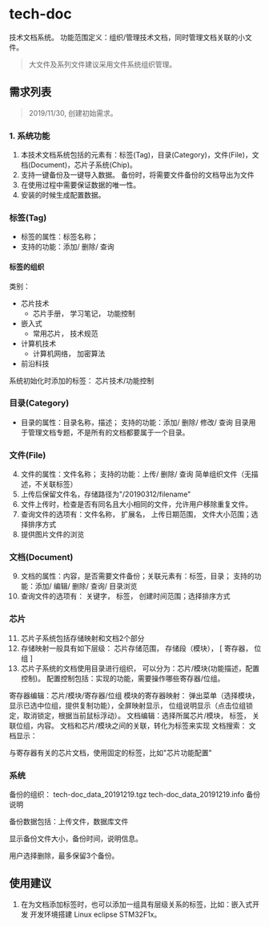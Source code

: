 # tech-doc
技术文档系统。
功能范围定义：组织/管理技术文档，同时管理文档关联的小文件。
> 大文件及系列文件建议采用文件系统组织管理。


## 需求列表
> 2019/11/30, 创建初始需求。

### 1. 系统功能
1. 本技术文档系统包括的元素有：标签(Tag)，目录(Category)，文件(File)，文档(Document)，芯片子系统(Chip)。
2. 支持一键备份及一键导入数据。 备份时，将需要文件备份的文档导出为文件
3. 在使用过程中需要保证数据的唯一性。
4. 安装的时候生成配置数据。

### 标签(Tag)
* 标签的属性：标签名称； 
* 支持的功能：添加/ 删除/ 查询

#### 标签的组织
类别： 
* 芯片技术
    * 芯片手册， 学习笔记， 功能控制
* 嵌入式
    * 常用芯片， 技术规范
* 计算机技术
    * 计算机网络， 加密算法
* 前沿科技

系统初始化时添加的标签： 芯片技术/功能控制

### 目录(Category)
* 目录的属性：目录名称，描述； 支持的功能：添加/ 删除/ 修改/ 查询
目录用于管理文档专题，不是所有的文档都要属于一个目录。

### 文件(File)
4. 文件的属性：文件名称； 支持的功能：上传/ 删除/ 查询
简单组织文件（无描述，不关联标签）
5. 上传后保留文件名，存储路径为"/20190312/filename"
6. 文件上传时，检查是否有同名且大小相同的文件，允许用户移除重复文件。
7. 查询文件的选项有：文件名称， 扩展名， 上传日期范围， 文件大小范围；选择排序方式
8. 提供图片文件的浏览

### 文档(Document)
9. 文档的属性：内容，是否需要文件备份；关联元素有：标签，目录； 支持的功能：添加/ 编辑/ 删除/ 查询/ 目录浏览
10. 查询文件的选项有： 关键字， 标签， 创建时间范围；选择排序方式

### 芯片
11. 芯片子系统包括存储映射和文档2个部分
12. 存储映射一般具有如下层级： 芯片存储范围， 存储段（模块）， [ 寄存器， 位组 ] 
13. 芯片子系统的文档使用目录进行组织， 可以分为：芯片/模块(功能描述，配置控制)。
配置控制包括：实现的功能，需要操作哪些寄存器/位组。

寄存器编辑：芯片/模块/寄存器/位组
模块的寄存器映射： 弹出菜单（选择模块，显示已选中位组，提供复制功能），全屏映射显示， 位组说明显示（点击位组锁定，取消锁定，根据当前鼠标浮动）。
文档编辑：选择所属芯片/模块， 标签， 关联位组，内容。
         文档和芯片/模块之间的关联，转化为标签来实现
文档搜索：
文档显示：

与寄存器有关的芯片文档，使用固定的标签，比如"芯片功能配置"


### 系统

备份的组织：
tech-doc_data_20191219.tgz
tech-doc_data_20191219.info   备份说明

备份数据包括：上传文件，数据库文件

显示备份文件大小，备份时间，说明信息。

用户选择删除，最多保留3个备份。


## 使用建议
1. 在为文档添加标签时，也可以添加一组具有层级关系的标签，比如：嵌入式开发 开发环境搭建 Linux eclipse STM32F1x。